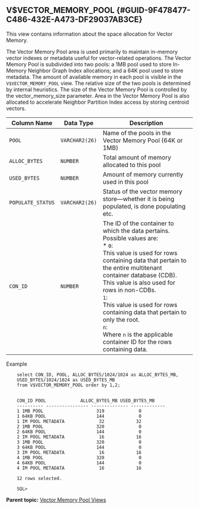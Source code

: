 ## V$VECTOR_MEMORY_POOL {#GUID-9F478477-C486-432E-A473-DF29037AB3CE}

This view contains information about the space allocation for Vector Memory.

The Vector Memory Pool area is used primarily to maintain in-memory vector indexes or metadata useful for vector-related operations. The Vector Memory Pool is subdivided into two pools: a 1MB pool used to store In-Memory Neighbor Graph Index allocations; and a 64K pool used to store metadata. The amount of available memory in each pool is visible in the `V$VECTOR_MEMORY_POOL` view. The relative size of the two pools is determined by internal heuristics. The size of the Vector Memory Pool is controlled by the vector_memory_size parameter. Area in the Vector Memory Pool is also allocated to accelerate Neighbor Partition Index access by storing centroid vectors. 

Column Name | Data Type | Description  
---|---|---  
`POOL` |  `VARCHAR2(26)` |  Name of the pools in the Vector Memory Pool (64K or 1MB)  
`ALLOC_BYTES` |  `NUMBER` |  Total amount of memory allocated to this pool  
`USED_BYTES` |  `NUMBER` |  Amount of memory currently used in this pool  
`POPULATE_STATUS` |  `VARCHAR2(26)` |  Status of the vector memory store—whether it is being populated, is done populating etc.  
`CON_ID` |  `NUMBER` |  The ID of the container to which the data pertains. Possible values are: <br>* `0`: <br>This value is used for rows containing data that pertain to the entire multitenant container database (CDB). This value is also used for rows in non-CDBs. <br>`1`: <br>This value is used for rows containing data that pertain to only the root. <br>`n`: <br>Where `n` is the applicable container ID for the rows containing data.   
  
Example
```
    select CON_ID, POOL, ALLOC_BYTES/1024/1024 as ALLOC_BYTES_MB,
    USED_BYTES/1024/1024 as USED_BYTES_MB
    from V$VECTOR_MEMORY_POOL order by 1,2;
    
    
    CON_ID POOL             ALLOC_BYTES_MB USED_BYTES_MB
    ---------- ---------------- -------------- -------------
    1 1MB POOL                    319             0
    1 64KB POOL                   144             0
    1 IM POOL METADATA             32            32
    2 1MB POOL                    320             0
    2 64KB POOL                   144             0
    2 IM POOL METADATA             16            16
    3 1MB POOL                    320             0
    3 64KB POOL                   144             0
    3 IM POOL METADATA             16            16
    4 1MB POOL                    320             0
    4 64KB POOL                   144             0
    4 IM POOL METADATA             16            16
    
    12 rows selected.
    
    SQL>
```
    

**Parent topic:** [Vector Memory Pool Views](vector-memory-pool-views.md)
